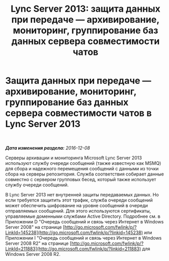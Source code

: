 ﻿---
title: 'Lync Server 2013: защита данных при передаче — архивирование, мониторинг, группирование баз данных сервера совместимости чатов'
TOCTitle: Защита данных при передаче — архивирование, мониторинг, группирование баз данных сервера совместимости чатов в Lync Server 2013
ms:assetid: ea219705-1015-43a7-890b-e7e67b451e7c
ms:mtpsurl: https://technet.microsoft.com/ru-ru/library/Dn518336(v=OCS.15)
ms:contentKeyID: 60505956
ms.date: 12/10/2016
mtps_version: v=OCS.15
ms.translationtype: HT
---

# Защита данных при передаче — архивирование, мониторинг, группирование баз данных сервера совместимости чатов в Lync Server 2013

 

_**Дата изменения раздела:** 2016-12-08_

Серверы архивации и мониторинга Microsoft Lync Server 2013 используют службу очереди сообщений (также известную как MSMQ) для сбора и надежного перемещения сообщений с данными из точки сбора на серверы репозитория. Служба соответствия собирает данные совместно с сервером групповых бесед, который также использует службу очереди сообщений.

В Lync Server 2013 нет внутренней защиты передаваемых данных. Но если требуется защитить этот трафик, служба очереди сообщений может обеспечить шифрование на уровне сообщений в очереди отправляемых сообщений. Для этого используются сертификаты, управляемые доменными службами Active Directory. Подробнее см. в Приложении D "Очередь сообщений и связь через Интернет в Windows Server 2008" на странице [http://go.microsoft.com/fwlink/p/?LinkId=145238](http://go.microsoft.com/fwlink/p/?linkid=145238) или Приложении I "Очередь сообщений и связь через Интернет в Windows Server 2008 R2" на странице [http://go.microsoft.com/fwlink/p/?LinkId=211883](http://go.microsoft.com/fwlink/p/?linkid=211883) для Windows Server 2008 R2.

